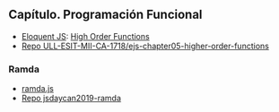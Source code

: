 ## Capítulo. Programación Funcional

- [Eloquent JS](http://eloquentjavascript.net/index.html): [High Order Functions](http://eloquentjavascript.net/05_higher_order.html)
- [Repo ULL-ESIT-MII-CA-1718/ejs-chapter05-higher-order-functions](https://github.com/ULL-ESIT-MII-CA-1718/ejs-chapter05-higher-order-functions)

### Ramda

* [ramda.js](https://ramdajs.com/)
* [Repo jsdaycan2019-ramda](https://github.com/ULL-MII-SYTWS-1920/jsdaycan2019-ramda)